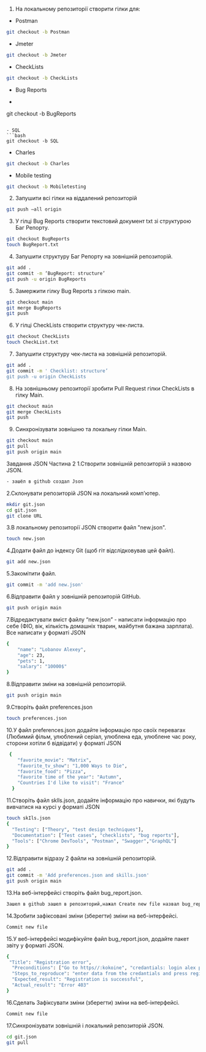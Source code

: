 1. На локальному репозиторії створити гілки для:
- Postman    
```bash 
git checkout -b Postman
```

- Jmeter 
```bash 
git checkout -b Jmeter
```

- CheckLists
```bash 
git checkout -b CheckLists
```

- Bug Reports
- ```bash 
git checkout -b BugReports
```

- SQL
```bash 
git checkout -b SQL
```

- Charles
```bash 
git checkout -b Charles
```

- Mobile testing
```bash 
git checkout -b Mobiletesting 
```

2. Запушити всі гілки на віддалений репозиторій
```bash 
git push –all origin
```

3. У гілці Bug Reports створити текстовий документ txt зі структурою Баг Репорту.
```bash 
git checkout BugReports 
touch BugReport.txt
```

4. Запушити структуру Баг Репорту на зовнішній репозиторій.
```bash
git add . 
git commit -m ‘BugReport: structure’
git push -u origin BugReports
```

5. Замержити гілку Bug Reports з гілкою main.
```bash
git checkout main
git merge BugReports
git push
```

6. У гілці CheckLists створити структуру чек-листа.
```bash
git checkout CheckLists
touch CheckList.txt
```

7. Запушити структуру чек-листа на зовнішній репозиторій.
```bash
git add . 
git commit -m ' Checklist: structure’ 
git push -u origin CheckLists
```

8. На зовнішньому репозиторії зробити Pull Request гілки CheckLists в гілку Main.
```bash
git checkout main 
git merge CheckLists
git push 
```

9. Синхронізувати зовнішню та локальну гілки Main.
```bash
git checkout main 
git pull 
git push origin main 
```

Завдання JSON Частина 2
1.Створити зовнішній репозиторій з назвою JSON.
```bash
- зашёл в github создал Json
```

2.Склонувати репозиторій JSON на локальний комп'ютер.
```bash
mkdir git.json 
cd git.json
git clone URL
```

3.В локальному репозиторії JSON створити файл "new.json".
```bash
touch new.json   
```

4.Додати файл до індексу Git (щоб гіт відслідковував цей файл).
```bash
git add new.json
```

5.Закомітити файл. 
```bash
git commit -m 'add new.json' 
```

6.Відправити файл у зовнішній репозиторій GitHub.
```bash
git push origin main
```

7.Відредактувати вміст файлу “new.json” - написати інформацію про себе (ФІО, вік, кількість домашніх тварин, майбутня бажана зарплата). Все написати у форматі JSON
```bash
{
    "name": "Lobanov Alexey",
    "age": 23,
    "pets": 1,
    "salary": "10000$"
}
```

8.Відправити зміни на зовнішній репозиторій.
```bash
git push origin main 
```

9.Створіть файл preferences.json
```bash
touch preferences.json
```

10.У файл preferences.json додайте інформацію про своїх перевагах (Любимий фільм, улюблений серіал, улюблена еда, улюблене час року, сторони хотіли б відвідати) у форматі JSON  
```bash
 {
    "favorite_movie": "Matrix",
    "favorite_tv_show": "1,000 Ways to Die",
    "favorite_food": "Pizza",
    "favorite time of the year": "Autumn",
    "Countries I'd like to visit": "France"
  }
```

11.Створіть файл sklls.json, додайте інформацію про навички, які будуть вивчатися на курсі у форматі JSON
```bash
touch skIls.json 
{
  "Testing": ["Theory", "test design techniques"],
  "Documentation": ["Test cases", "checklists", "bug reports"],
  "Tools": ["Chrome DevTools", "Postman", "Swagger","GraphQL"]
}
```
12.Відправити відразу 2 файли на зовнішній репозиторій.
```bash
git add . 
git commit -m 'Add preferences.json and skills.json' 
git push origin main
```

13.На веб-інтерфейсі створіть файл bug_report.json.
```bash
Зашел в github зашел в репозиторий,нажал Create new file назвал bug_report.json
```

14.Зробити зафіксовані зміни (зберегти) зміни на веб-інтерфейсі.
```bash
Commit new file
```

15.У веб-інтерфейсі модифікуйте файл bug_report.json, додайте пакет звіту у форматі JSON.
```bash
{
 "Title": "Registration error",
  "Preconditions": ["Go to https//:kokoine", "credantials: login alex password: 1234"],
  "Steps_to_reproduce": "enter data from the credantials and press register",
  "Expected_result": "Registration is successful",
  "Actual_result": "Error 403"
}
```

16.Сделать Зафіксувати зміни (зберегти) зміни на веб-інтерфейсі.
```bash
Commit new file
```

17.Синхронізувати зовнішній і локальний репозиторій JSON.
```bash
cd git.json
git pull
```



